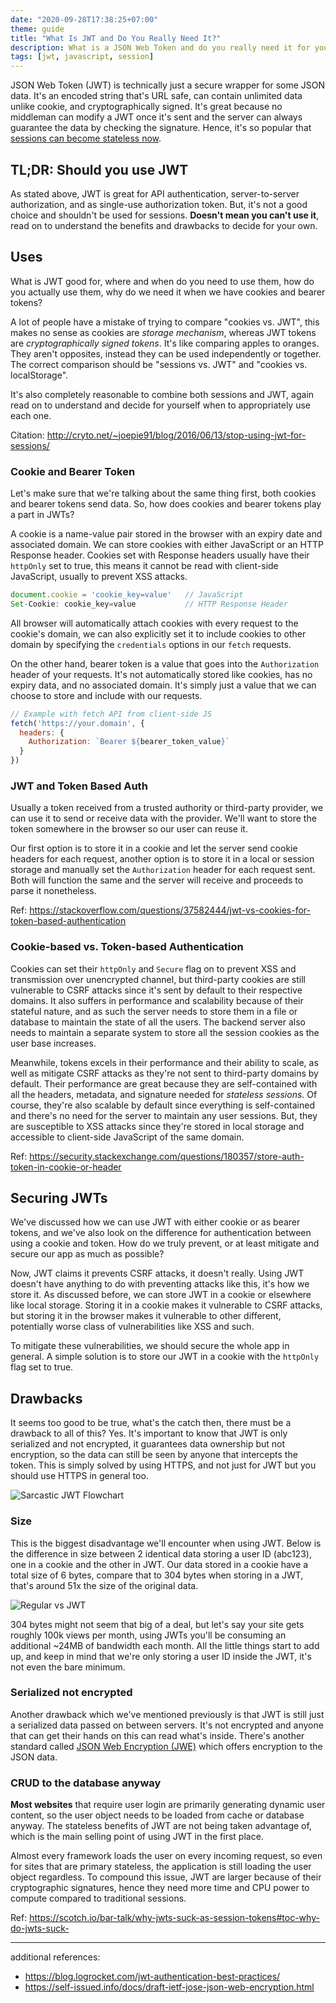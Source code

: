 ```yaml
---
date: "2020-09-28T17:38:25+07:00"
theme: guide
title: "What Is JWT and Do You Really Need It?"
description: What is a JSON Web Token and do you really need it for your app.
tags: [jwt, javascript, session]
---
```


JSON Web Token (JWT) is technically just a secure wrapper for some JSON data. It's an encoded string that's URL safe, can contain unlimited data unlike cookie, and cryptographically signed. It's great because no middleman can modify a JWT once it's sent and the server can always guarantee the data by checking the signature. Hence, it's so popular that [sessions can become stateless now](https://auth0.com/blog/stateless-auth-for-stateful-minds/).

## TL;DR: Should you use JWT

As stated above, JWT is great for API authentication, server-to-server authorization, and as single-use authorization token. But, it's not a good choice and shouldn't be used for sessions. **Doesn't mean you can't use it**, read on to understand the benefits and drawbacks to decide for your own.

## Uses

What is JWT good for, where and when do you need to use them, how do you actually use them, why do we need it when we have cookies and bearer tokens?

A lot of people have a mistake of trying to compare "cookies vs. JWT", this makes no sense as cookies are *storage mechanism*, whereas JWT tokens are *cryptographically signed tokens*. It's like comparing apples to oranges. They aren't opposites, instead they can be used independently or together. The correct comparison should be "sessions vs. JWT" and "cookies vs. localStorage".

It's also completely reasonable to combine both sessions and JWT, again read on to understand and decide for yourself when to appropriately use each one.

Citation: <http://cryto.net/~joepie91/blog/2016/06/13/stop-using-jwt-for-sessions/>

### Cookie and Bearer Token

Let's make sure that we're talking about the same thing first, both cookies and bearer tokens send data. So, how does cookies and bearer tokens play a part in JWTs?

A cookie is a name-value pair stored in the browser with an expiry date and associated domain. We can store cookies with either JavaScript or an HTTP Response header. Cookies set with Response headers usually have their `httpOnly` set to true, this means it cannot be read with client-side JavaScript, usually to prevent XSS attacks.

```javascript
document.cookie = 'cookie_key=value'   // JavaScript
Set-Cookie: cookie_key=value           // HTTP Response Header
```

All browser will automatically attach cookies with every request to the cookie's domain, we can also explicitly set it to include cookies to other domain by specifying the `credentials` options in our `fetch` requests.

On the other hand, bearer token is a value that goes into the `Authorization` header of your requests. It's not automatically stored like cookies, has no expiry data, and no associated domain. It's simply just a value that we can choose to store and include with our requests.

```javascript
// Example with fetch API from client-side JS
fetch('https://your.domain', {
  headers: {
    Authorization: `Bearer ${bearer_token_value}`
  }
})
```

### JWT and Token Based Auth

Usually a token received from a trusted authority or third-party provider, we can use it to send or receive data with the provider. We'll want to store the token somewhere in the browser so our user can reuse it.

Our first option is to store it in a cookie and let the server send cookie headers for each request, another option is to store it in a local or session storage and manually set the `Authorization` header for each request sent. Both will function the same and the server will receive and proceeds to parse it nonetheless.

Ref: <https://stackoverflow.com/questions/37582444/jwt-vs-cookies-for-token-based-authentication>

### Cookie-based vs. Token-based Authentication

Cookies can set their `httpOnly` and `Secure` flag on to prevent XSS and transmission over unencrypted channel, but third-party cookies are still vulnerable to CSRF attacks since it's sent by default to their respective domains. It also suffers in performance and scalability because of their stateful nature, and as such the server needs to store them in a file or database to maintain the state of all the users. The backend server also needs to maintain a separate system to store all the session cookies as the user base increases.

Meanwhile, tokens excels in their performance and their ability to scale, as well as mitigate CSRF attacks as they're not sent to third-party domains by default. Their performance are great because they are self-contained with all the headers, metadata, and signature needed for *stateless sessions*. Of course, they're also scalable by default since everything is self-contained and there's no need for the server to maintain any user sessions. But, they are susceptible to XSS attacks since they're stored in local storage and accessible to client-side JavaScript of the same domain.

Ref: <https://security.stackexchange.com/questions/180357/store-auth-token-in-cookie-or-header>

## Securing JWTs

We've discussed how we can use JWT with either cookie or as bearer tokens, and we've also look on the difference for authentication between using a cookie and token. How do we truly prevent, or at least mitigate and secure our app as much as possible?

Now, JWT claims it prevents CSRF attacks, it doesn't really. Using JWT doesn't have anything to do with preventing attacks like this, it's how we store it. As discussed before, we can store JWT in a cookie or elsewhere like local storage. Storing it in a cookie makes it vulnerable to CSRF attacks, but storing it in the browser makes it vulnerable to other different, potentially worse class of vulnerabilities like XSS and such.

To mitigate these vulnerabilities, we should secure the whole app in general. A simple solution is to store our JWT in a cookie with the `httpOnly` flag set to true.

## Drawbacks

It seems too good to be true, what's the catch then, there must be a drawback to all of this? Yes. It's important to know that JWT is only serialized and not encrypted, it guarantees data ownership but not encryption, so the data can still be seen by anyone that intercepts the token. This is simply solved by using HTTPS, and not just for JWT but you should use HTTPS in general too.

![Sarcastic JWT Flowchart](http://cryto.net/%7Ejoepie91/blog/attachments/jwt-flowchart.png "[Why JWT won't work flowchart](http://cryto.net/~joepie91/blog/2016/06/19/stop-using-jwt-for-sessions-part-2-why-your-solution-doesnt-work/) by Sven Slootweg (joepie91)")

### Size

This is the biggest disadvantage we'll encounter when using JWT. Below is the difference in size between 2 identical data storing a user ID (abc123), one in a cookie and the other in JWT. Our data stored in a cookie have a total size of 6 bytes, compare that to 304 bytes when storing in a JWT, that's around 51x the size of the original data.

![Regular vs JWT](https://scotch-res.cloudinary.com/image/upload/dpr_1,w_800,q_auto:good,f_auto/media/36632/3BubRdY1SFyt8d6Rf2OP_jwt-size.png "[Why JWTs Suck as Session Tokens](https://scotch.io/bar-talk/why-jwts-suck-as-session-tokens)")

304 bytes might not seem that big of a deal, but let's say your site gets roughly 100k views per month, using JWTs you'll be consuming an additional ~24MB of bandwidth each month. All the little things start to add up, and keep in mind that we're only storing a user ID inside the JWT, it's not even the bare minimum.

### Serialized not encrypted

Another drawback which we've mentioned previously is that JWT is still just a serialized data passed on between servers. It's not encrypted and anyone that can get their hands on this can read what's inside. There's another standard called [JSON Web Encryption (JWE)](https://tools.ietf.org/html/rfc7516) which offers encryption to the JSON data.

### CRUD to the database anyway

**Most websites** that require user login are primarily generating dynamic user content, so the user object needs to be loaded from cache or database anyway. The stateless benefits of JWT are not being taken advantage of, which is the main selling point of using JWT in the first place.

Almost every framework loads the user on every incoming request, so even for sites that are primary stateless, the application is still loading the user object regardless. To compound this issue, JWT are larger because of their cryptographic signatures, hence they need more time and CPU power to compute compared to traditional sessions.

Ref: <https://scotch.io/bar-talk/why-jwts-suck-as-session-tokens#toc-why-do-jwts-suck->

***
additional references:

- <https://blog.logrocket.com/jwt-authentication-best-practices/>
- <https://self-issued.info/docs/draft-ietf-jose-json-web-encryption.html>
